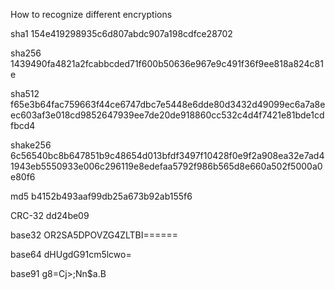 How to recognize different encryptions

sha1
154e419298935c6d807abdc907a198cdfce28702

sha256
1439490fa4821a2fcabbcded71f600b50636e967e9c491f36f9ee818a824c81e

sha512
f65e3b64fac759663f44ce6747dbc7e5448e6dde80d3432d49099ec6a7a8eec603af3e018cd9852647939ee7de20de918860cc532c4d4f7421e81bde1cdfbcd4

shake256
6c56540bc8b647851b9c48654d013bfdf3497f10428f0e9f2a908ea32e7ad41943eb5550933e006c296119e8edefaa5792f986b565d8e660a502f5000a0e80f6

md5
b4152b493aaf99db25a673b92ab155f6

CRC-32
dd24be09

base32
OR2SA5DPOVZG4ZLTBI======

base64
dHUgdG91cm5lcwo=

base91
g8=Cj>;Nn$a.B
